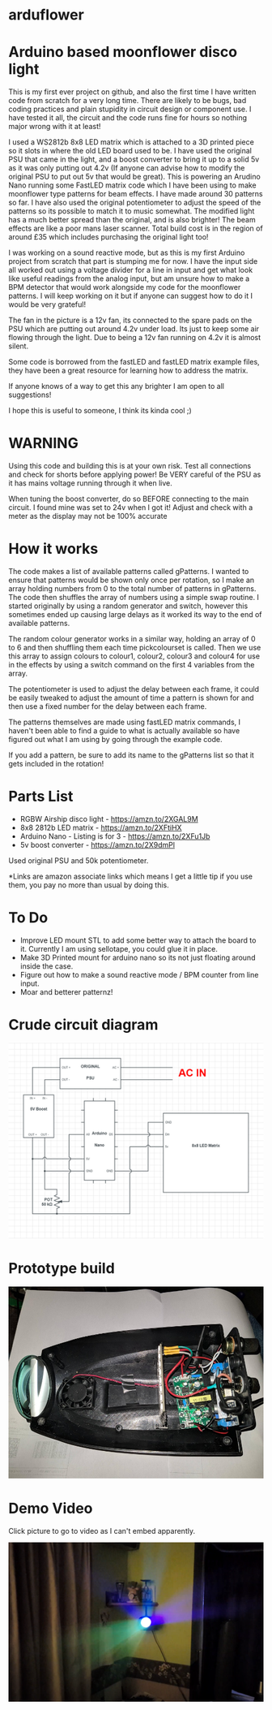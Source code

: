 # arduflower
# Arduino based moonflower disco light

This is my first ever project on github, and also the first time I have written code from scratch for a very long time. There are likely to be bugs, bad coding practices and plain stupidity in circuit design or component use. I have tested it all, the circuit and the code runs fine for hours so nothing major wrong with it at least!

I used a WS2812b 8x8 LED matrix which is attached to a 3D printed piece so it slots in where the old LED board used to be. I have used the original PSU that came in the light, and a boost converter to bring it up to a solid 5v as it was only putting out 4.2v (If anyone can advise how to modify the original PSU to put out 5v that would be great). This is powering an Arudino Nano running some FastLED matrix code which I have been using to make moonflower type patterns for beam effects. I have made around 30 patterns so far. I have also used the original potentiometer to adjust the speed of the patterns so its possible to match it to music somewhat. The modified light has a much better spread than the original, and is also brighter! The beam effects are like a poor mans laser scanner. Total build cost is in the region of around £35 which includes purchasing the original light too!

I was working on a sound reactive mode, but as this is my first Arduino project from scratch that part is stumping me for now. I have the input side all worked out using a voltage divider for a line in input and get what look like useful readings from the analog input, but am unsure how to make a BPM detector that would work alongside my code for the moonflower patterns. I will keep working on it but if anyone can suggest how to do it I would be very grateful!

The fan in the picture is a 12v fan, its connected to the spare pads on the PSU which are putting out around 4.2v under load. Its just to keep some air flowing through the light. Due to being a 12v fan running on 4.2v it is almost silent.

Some code is borrowed from the fastLED and fastLED matrix example files, they have been a great resource for learning how to address the matrix.

If anyone knows of a way to get this any brighter I am open to all suggestions!

I hope this is useful to someone, I think its kinda cool ;)

# WARNING

Using this code and building this is at your own risk. Test all connections and check for shorts before applying power! Be VERY careful of the PSU as it has mains voltage running through it when live.

When tuning the boost converter, do so BEFORE connecting to the main circuit. I found mine was set to 24v when I got it! Adjust and check with a meter as the display may not be 100% accurate

# How it works

The code makes a list of available patterns called gPatterns. I wanted to ensure that patterns would be shown only once per rotation, so I make an array holding numbers from 0 to the total number of patterns in gPatterns. The code then shuffles the array of numbers using a simple swap routine. I started originally by using a random generator and switch, however this sometimes ended up causing large delays as it worked its way to the end of available patterns.

The random colour generator works in a similar way, holding an array of 0 to 6 and then shuffling them each time pickcolourset is called. Then we use this array to assign colours to colour1, colour2, colour3 and colour4 for use in the effects by using a switch command on the first 4 variables from the array.

The potentiometer is used to adjust the delay between each frame, it could be easily tweaked to adjust the amount of time a pattern is shown for and then use a fixed number for the delay between each frame.

The patterns themselves are made using fastLED matrix commands, I haven't been able to find a guide to what is actually available so have figured out what I am using by going through the example code.

If you add a pattern, be sure to add its name to the gPatterns list so that it gets included in the rotation!

# Parts List

* RGBW Airship disco light - https://amzn.to/2XGAL9M
* 8x8 2812b LED matrix - https://amzn.to/2XFtiHX
* Arduino Nano - Listing is for 3 - https://amzn.to/2XFu1Jb
* 5v boost converter - https://amzn.to/2X9dmPl

Used original PSU and 50k potentiometer.

*Links are amazon associate links which means I get a little tip if you use them, you pay no more than usual by doing this.

# To Do

* Improve LED mount STL to add some better way to attach the board to it. Currently I am using sellotape, you could glue it in place.
* Make 3D Printed mount for arduino nano so its not just floating around inside the case.
* Figure out how to make a sound reactive mode / BPM counter from line input.
* Moar and betterer patternz!

# Crude circuit diagram

![CircuitDiagram](images/arduflower_diagram.png?raw=true)

# Prototype build

![PrototypeImage](images/arduflower_prototype.jpg?raw=true)

# Demo Video
Click picture to go to video as I can't embed apparently.

[![arduflower_video](images/youtube_frame.png)](https://www.youtube.com/watch?v=sVy2k0N5fuQ)
